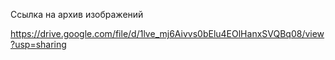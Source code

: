 Ссылка на архив изображений

https://drive.google.com/file/d/1lve_mj6Aivvs0bElu4EOlHanxSVQBq08/view?usp=sharing